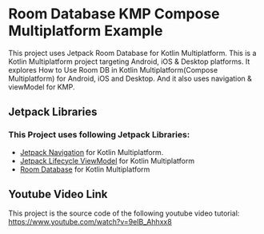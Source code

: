 # Room Database KMP Compose Multiplatform Example

This project uses Jetpack Room Database for Kotlin Multiplatform. This is a Kotlin Multiplatform project targeting Android, iOS & Desktop platforms. It explores How to Use Room DB in Kotlin Multiplatform(Compose Multiplatform) for Android, iOS and Desktop. And it also uses navigation & viewModel for KMP.

## Jetpack Libraries
### This Project uses following Jetpack Libraries:

* [Jetpack Navigation](https://developer.android.com/jetpack/androidx/releases/navigation) for Kotlin Multiplatform.
* [Jetpack Lifecycle ViewModel](https://developer.android.com/topic/libraries/architecture/viewmodel) for Kotlin Multiplatform
* [Room Database](https://developer.android.com/kotlin/multiplatform/room#) for Kotlin Multiplatform

## Youtube Video Link
This project is the source code of the following youtube video tutorial: https://www.youtube.com/watch?v=9eIB_Ahhxx8

